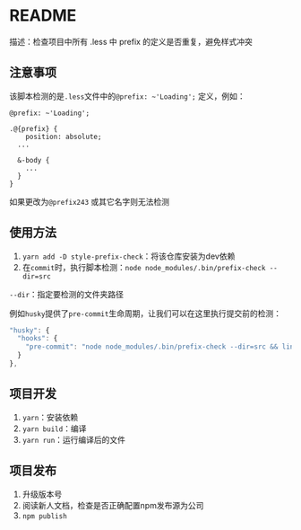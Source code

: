 # README

描述：检查项目中所有 .less 中 prefix 的定义是否重复，避免样式冲突



## 注意事项

该脚本检测的是`.less`文件中的`@prefix: ~'Loading';` 定义，例如：

```less
@prefix: ~'Loading';

.@{prefix} {
	position: absolute;
  ...
  
  &-body {
    ...
  }
}
```

如果更改为`@prefix243` 或其它名字则无法检测



## 使用方法

1. `yarn add -D style-prefix-check`：将该仓库安装为dev依赖
2. 在`commit`时，执行脚本检测：`node node_modules/.bin/prefix-check --dir=src`

`--dir`：指定要检测的文件夹路径

例如`husky`提供了`pre-commit`生命周期，让我们可以在这里执行提交前的检测：

```js
"husky": {
  "hooks": {
    "pre-commit": "node node_modules/.bin/prefix-check --dir=src && lint-staged",
  }
},
```



## 项目开发

1. `yarn`：安装依赖
2. `yarn build`：编译
3. `yarn run`：运行编译后的文件



## 项目发布

1. 升级版本号
2. 阅读新人文档，检查是否正确配置npm发布源为公司
3. `npm publish` 

